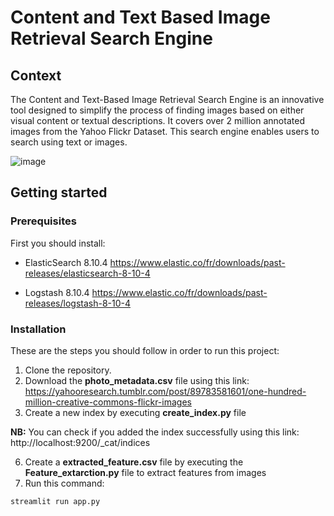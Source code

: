 # Content and Text Based Image Retrieval Search Engine
## Context
The Content and Text-Based Image Retrieval Search Engine is an innovative tool designed to simplify the process of finding images based on either visual content or textual descriptions. It covers over 2 million annotated images from the Yahoo Flickr Dataset. This search engine enables users to search using text or images.

![image](https://github.com/mariem-mezghani/Search-Engine/assets/118765518/f3f8cd37-1e99-4e2f-87d5-8c6e1defbe61)

## Getting started
### Prerequisites
First you should install:

* ElasticSearch 8.10.4
https://www.elastic.co/fr/downloads/past-releases/elasticsearch-8-10-4

* Logstash 8.10.4
https://www.elastic.co/fr/downloads/past-releases/logstash-8-10-4

### Installation
These are the steps you should follow in order to run this project:
1. Clone the repository.
2. Download the **photo_metadata.csv** file using this link:
https://yahooresearch.tumblr.com/post/89783581601/one-hundred-million-creative-commons-flickr-images
4. Create a new index by executing **create_index.py** file

**NB:** You can check if you added the index successfully using this link:
http://localhost:9200/_cat/indices

6. Create a **extracted_feature.csv** file by executing the **Feature_extarction.py** file to extract features from images
7. Run this command:
```
streamlit run app.py
```
